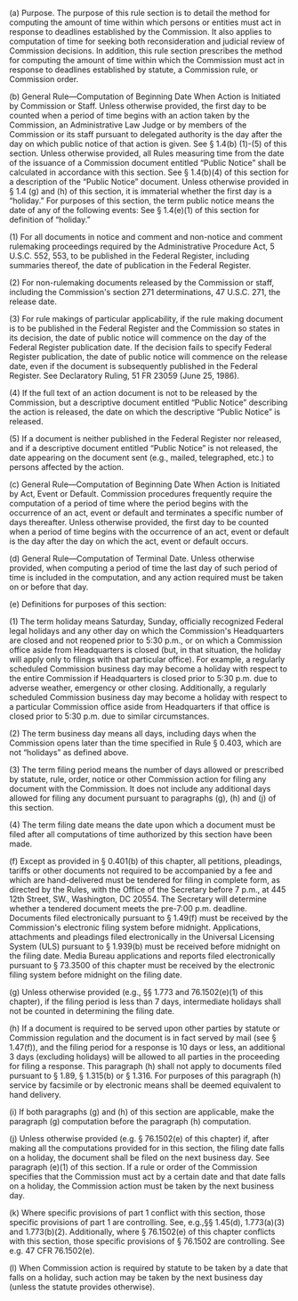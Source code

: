 (a) Purpose. The purpose of this rule section is to detail the method for computing the amount of time within which persons or entities must act in response to deadlines established by the Commission. It also applies to computation of time for seeking both reconsideration and judicial review of Commission decisions. In addition, this rule section prescribes the method for computing the amount of time within which the Commission must act in response to deadlines established by statute, a Commission rule, or Commission order.

(b) General Rule—Computation of Beginning Date When Action is Initiated by Commission or Staff. Unless otherwise provided, the first day to be counted when a period of time begins with an action taken by the Commission, an Administrative Law Judge or by members of the Commission or its staff pursuant to delegated authority is the day after the day on which public notice of that action is given. See § 1.4(b) (1)-(5) of this section. Unless otherwise provided, all Rules measuring time from the date of the issuance of a Commission document entitled “Public Notice” shall be calculated in accordance with this section. See § 1.4(b)(4) of this section for a description of the “Public Notice” document. Unless otherwise provided in § 1.4 (g) and (h) of this section, it is immaterial whether the first day is a “holiday.” For purposes of this section, the term public notice means the date of any of the following events: See § 1.4(e)(1) of this section for definition of “holiday.”

(1) For all documents in notice and comment and non-notice and comment rulemaking proceedings required by the Administrative Procedure Act, 5 U.S.C. 552, 553, to be published in the Federal Register, including summaries thereof, the date of publication in the Federal Register.
                  
                

(2) For non-rulemaking documents released by the Commission or staff, including the Commission's section 271 determinations, 47 U.S.C. 271, the release date.
                

(3) For rule makings of particular applicability, if the rule making document is to be published in the Federal Register and the Commission so states in its decision, the date of public notice will commence on the day of the Federal Register publication date. If the decision fails to specify Federal Register publication, the date of public notice will commence on the release date, even if the document is subsequently published in the Federal Register.
                  See Declaratory Ruling, 51 FR 23059 (June 25, 1986).
                

(4) If the full text of an action document is not to be released by the Commission, but a descriptive document entitled “Public Notice” describing the action is released, the date on which the descriptive “Public Notice” is released.
                

(5) If a document is neither published in the Federal Register nor released, and if a descriptive document entitled “Public Notice” is not released, the date appearing on the document sent (e.g., mailed, telegraphed, etc.) to persons affected by the action.
                

(c) General Rule—Computation of Beginning Date When Action is Initiated by Act, Event or Default. Commission procedures frequently require the computation of a period of time where the period begins with the occurrence of an act, event or default and terminates a specific number of days thereafter. Unless otherwise provided, the first day to be counted when a period of time begins with the occurrence of an act, event or default is the day after the day on which the act, event or default occurs.
                

(d) General Rule—Computation of Terminal Date. Unless otherwise provided, when computing a period of time the last day of such period of time is included in the computation, and any action required must be taken on or before that day.
                

(e) Definitions for purposes of this section:

(1) The term holiday means Saturday, Sunday, officially recognized Federal legal holidays and any other day on which the Commission's Headquarters are closed and not reopened prior to 5:30 p.m., or on which a Commission office aside from Headquarters is closed (but, in that situation, the holiday will apply only to filings with that particular office). For example, a regularly scheduled Commission business day may become a holiday with respect to the entire Commission if Headquarters is closed prior to 5:30 p.m. due to adverse weather, emergency or other closing. Additionally, a regularly scheduled Commission business day may become a holiday with respect to a particular Commission office aside from Headquarters if that office is closed prior to 5:30 p.m. due to similar circumstances.
                

(2) The term business day means all days, including days when the Commission opens later than the time specified in Rule § 0.403, which are not “holidays” as defined above.

(3) The term filing period means the number of days allowed or prescribed by statute, rule, order, notice or other Commission action for filing any document with the Commission. It does not include any additional days allowed for filing any document pursuant to paragraphs (g), (h) and (j) of this section.

(4) The term filing date means the date upon which a document must be filed after all computations of time authorized by this section have been made.

(f) Except as provided in § 0.401(b) of this chapter, all petitions, pleadings, tariffs or other documents not required to be accompanied by a fee and which are hand-delivered must be tendered for filing in complete form, as directed by the Rules, with the Office of the Secretary before 7 p.m., at 445 12th Street, SW., Washington, DC 20554. The Secretary will determine whether a tendered document meets the pre-7:00 p.m. deadline. Documents filed electronically pursuant to § 1.49(f) must be received by the Commission's electronic filing system before midnight. Applications, attachments and pleadings filed electronically in the Universal Licensing System (ULS) pursuant to § 1.939(b) must be received before midnight on the filing date. Media Bureau applications and reports filed electronically pursuant to § 73.3500 of this chapter must be received by the electronic filing system before midnight on the filing date.

(g) Unless otherwise provided (e.g., §§ 1.773 and 76.1502(e)(1) of this chapter), if the filing period is less than 7 days, intermediate holidays shall not be counted in determining the filing date.
                

(h) If a document is required to be served upon other parties by statute or Commission regulation and the document is in fact served by mail (see § 1.47(f)), and the filing period for a response is 10 days or less, an additional 3 days (excluding holidays) will be allowed to all parties in the proceeding for filing a response. This paragraph (h) shall not apply to documents filed pursuant to § 1.89, § 1.315(b) or § 1.316. For purposes of this paragraph (h) service by facsimile or by electronic means shall be deemed equivalent to hand delivery.
                

(i) If both paragraphs (g) and (h) of this section are applicable, make the paragraph (g) computation before the paragraph (h) computation.
                

(j) Unless otherwise provided (e.g. § 76.1502(e) of this chapter) if, after making all the computations provided for in this section, the filing date falls on a holiday, the document shall be filed on the next business day. See paragraph (e)(1) of this section. If a rule or order of the Commission specifies that the Commission must act by a certain date and that date falls on a holiday, the Commission action must be taken by the next business day.
                

(k) Where specific provisions of part 1 conflict with this section, those specific provisions of part 1 are controlling. See, e.g.,§§ 1.45(d), 1.773(a)(3) and 1.773(b)(2). Additionally, where § 76.1502(e) of this chapter conflicts with this section, those specific provisions of § 76.1502 are controlling. See e.g. 47 CFR 76.1502(e).

(l) When Commission action is required by statute to be taken by a date that falls on a holiday, such action may be taken by the next business day (unless the statute provides otherwise).

